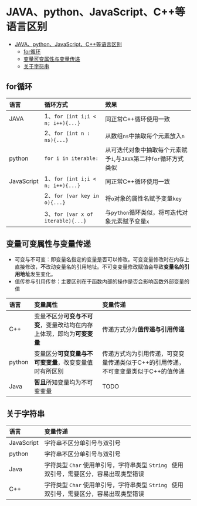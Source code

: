 # JAVA、python、JavaScript、C++等语言区别

- [JAVA、python、JavaScript、C++等语言区别](#javapythonjavascriptc等语言区别)
  - [for循环](#for循环)
  - [变量可变属性与变量传递](#变量可变属性与变量传递)
  - [关于字符串](#关于字符串)


## for循环
|语言|循环方式|效果|
|:-|:-|:-|
|JAVA|1、`for (int i;i < n; i++){...}`|同正常C++循环使用一致|
||2、`for (int n : ns){...}`|从数组`ns`中抽取每个元素放入`n`|
|python|`for i in iterable:`|从可迭代对象中抽取每个元素赋予`i`,与`JAVA`第二种`for`循环方式类似|
|JavaScript|1、`for (int i;i < n; i++){...} `|同正常C++循环使用一致|
||2、`for (var key in o){...}`|将`o`对象的属性名赋予变量`key`|
||3、`for (var x of iterable){...}`|与`python`循环类似，将可迭代对象元素赋予变量`x`|

## 变量可变属性与变量传递
- 可变与不可变：即变量名指定的变量是否可以修改。可变变量修改时在内存上直接修改，**不**改动变量名的引用地址。不可变变量修改赋值会导致**变量名的引用地址**发生变化。
- 值传参与引用传参：主要区别在于函数内部的操作是否会影响函数外部变量的值

|语言|变量属性|变量传递|
|:-|:-|:-|
|C++|变量**不**区分**可变与不可变**，变量改动均在内存上体现，即均为**可变变量**|传递方式分为**值传递与引用传递**|
|python|变量区分**可变变量与不可变变量**，改变变量值时有所区别|传递方式均为引用传递，可变变量传递类似于C++的引用传递，不可变变量类似于C++的值传递|
|Java|**暂且**所知变量均为不可变变量|TODO|

## 关于字符串

|语言|变量传递|
|:-|:-|
|JavaScript|字符串不区分单引号与双引号|
|python|字符串不区分单引号与双引号|
|Java|字符类型 `Char` 使用单引号，字符串类型 `String ` 使用双引号，需要区分，容易出现类型错误|
|C++|字符类型 `Char` 使用单引号，字符串类型 `String ` 使用双引号，需要区分，容易出现类型错误|